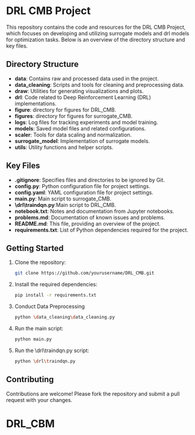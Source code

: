 # DRL CMB Project

This repository contains the code and resources for the DRL CMB Project, which focuses on developing and utilizing surrogate models and drl models for optimization tasks. Below is an overview of the directory structure and key files.

## Directory Structure

- **data**: Contains raw and processed data used in the project.
- **data_cleaning**: Scripts and tools for cleaning and preprocessing data.
- **draw**: Utilities for generating visualizations and plots.
- **drl**: Code related to Deep Reinforcement Learning (DRL) implementations.
- **figure**: directory for figures for DRL_CMB.
- **figures**: directory for figures for surrogate_CMB.
- **logs**: Log files for tracking experiments and model training.
- **models**: Saved model files and related configurations.
- **scaler**: Tools for data scaling and normalization.
- **surrogate_model**: Implementation of surrogate models.
- **utils**: Utility functions and helper scripts.

## Key Files

- **.gitignore**: Specifies files and directories to be ignored by Git.
- **config.py**: Python configuration file for project settings.
- **config.yaml**: YAML configuration file for project settings.
- **main.py**: Main script to surrogate_CMB.
- **\drl\traindqn.py**:Main script to DRL_CMB.
- **notebook.txt**: Notes and documentation from Jupyter notebooks.
- **problems.md**: Documentation of known issues and problems.
- **README.md**: This file, providing an overview of the project.
- **requirements.txt**: List of Python dependencies required for the project.

## Getting Started

1. Clone the repository:
   ```bash
   git clone https://github.com/yourusername/DRL_CMB.git
   ```
2. Install the required dependencies:
   ```bash
   pip install -r requirements.txt
   ```
3. Conduct Data Preprocessing
   ```bash
   python \data_cleaning\data_cleaning.py
   ```
4. Run the main script:
   ```bash
   python main.py
   ```
5. Run the \drl\traindqn.py script:
   ```bash
   python \drl\traindqn.py
   ```

## Contributing

Contributions are welcome! Please fork the repository and submit a pull request with your changes.
# DRL_CBM

